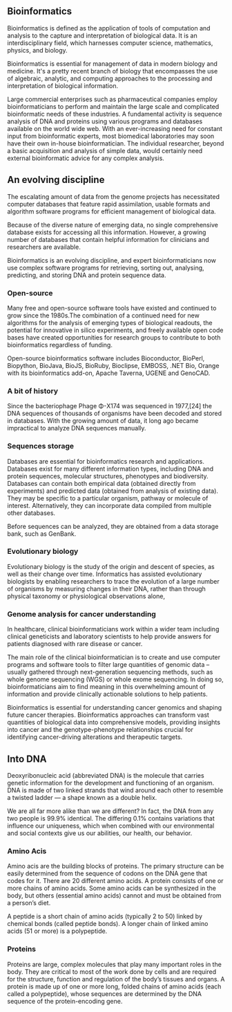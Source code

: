 ## Bioinformatics

Bioinformatics is defined as the application of tools of computation and analysis to the capture and interpretation of biological data. It is an interdisciplinary field, which harnesses computer science, mathematics, physics, and biology.

Bioinformatics is essential for management of data in modern biology and medicine. It's a pretty recent branch of biology that encompasses the use of algebraic, analytic, and computing approaches to the processing and interpretation of biological information.

Large commercial enterprises such as pharmaceutical companies employ bioinformaticians to perform and maintain the large scale and complicated bioinformatic needs of these industries. A fundamental activity is sequence analysis of DNA and proteins using various programs and databases available on the world wide web.
With an ever-increasing need for constant input from bioinformatic experts, most biomedical laboratories may soon have their own in-house bioinformatician. The individual researcher, beyond a basic acquisition and analysis of simple data, would certainly need external bioinformatic advice for any complex analysis.

## An evolving discipline

The escalating amount of data from the genome projects has necessitated computer databases that feature rapid assimilation, usable formats and algorithm software programs for efficient management of biological data.

Because of the diverse nature of emerging data, no single comprehensive database exists for accessing all this information. However, a growing number of databases that contain helpful information for clinicians and researchers are available.

Bioinformatics is an evolving discipline, and expert bioinformaticians now use complex software programs for retrieving, sorting out, analysing, predicting, and storing DNA and protein sequence data.

### Open-source

Many free and open-source software tools have existed and continued to grow since the 1980s.The combination of a continued need for new algorithms for the analysis of emerging types of biological readouts, the potential for innovative in silico experiments, and freely available open code bases have created opportunities for research groups to contribute to both bioinformatics regardless of funding.

Open-source bioinformatics software includes Bioconductor, BioPerl, Biopython, BioJava, BioJS, BioRuby, Bioclipse, EMBOSS, .NET Bio, Orange with its bioinformatics add-on, Apache Taverna, UGENE and GenoCAD.

### A bit of history

Since the bacteriophage Phage Φ-X174 was sequenced in 1977,[24] the DNA sequences of thousands of organisms have been decoded and stored in databases.
With the growing amount of data, it long ago became impractical to analyze DNA sequences manually.

### Sequences storage

Databases are essential for bioinformatics research and applications. Databases exist for many different information types, including DNA and protein sequences, molecular structures, phenotypes and biodiversity. Databases can contain both empirical data (obtained directly from experiments) and predicted data (obtained from analysis of existing data). They may be specific to a particular organism, pathway or molecule of interest. Alternatively, they can incorporate data compiled from multiple other databases.

Before sequences can be analyzed, they are obtained from a data storage bank, such as GenBank.

### Evolutionary biology

Evolutionary biology is the study of the origin and descent of species, as well as their change over time. Informatics has assisted evolutionary biologists by enabling researchers to trace the evolution of a large number of organisms by measuring changes in their DNA, rather than through physical taxonomy or physiological observations alone,

### Genome analysis for cancer understanding

In healthcare, clinical bioinformaticians work within a wider team including clinical geneticists and laboratory scientists to help provide answers for patients diagnosed with rare disease or cancer.

The main role of the clinical bioinformatician is to create and use computer programs and software tools to filter large quantities of genomic data – usually gathered through next-generation sequencing methods, such as whole genome sequencing (WGS) or whole exome sequencing. In doing so, bioinformaticians aim to find meaning in this overwhelming amount of information and provide clinically actionable solutions to help patients.

Bioinformatics is essential for understanding cancer genomics and shaping future cancer therapies. Bioinformatics approaches can transform vast quantities of biological data into comprehensive models, providing insights into cancer and the genotype-phenotype relationships crucial for identifying cancer-driving alterations and therapeutic targets.

## Into DNA

Deoxyribonucleic acid (abbreviated DNA) is the molecule that carries genetic information for the development and functioning of an organism. DNA is made of two linked strands that wind around each other to resemble a twisted ladder — a shape known as a double helix.

We are all far more alike than we are different? In fact, the DNA from any two people is 99.9% identical. The differing 0.1% contains variations that influence our uniqueness, which when combined with our environmental and social contexts give us our abilities, our health, our behavior.

### Amino Acis

Amino acis are the building blocks of proteins. The primary structure can be easily determined from the sequence of codons on the DNA gene that codes for it.
There are 20 different amino acids. A protein consists of one or more chains of amino acids. Some amino acids can be synthesized in the body, but others (essential amino acids) cannot and must be obtained from a person’s diet.

A peptide is a short chain of amino acids (typically 2 to 50) linked by chemical bonds (called peptide bonds). A longer chain of linked amino acids (51 or more) is a polypeptide.

### Proteins

Proteins are large, complex molecules that play many important roles in the body. They are critical to most of the work done by cells and are required for the structure, function and regulation of the body’s tissues and organs. A protein is made up of one or more long, folded chains of amino acids (each called a polypeptide), whose sequences are determined by the DNA sequence of the protein-encoding gene.
